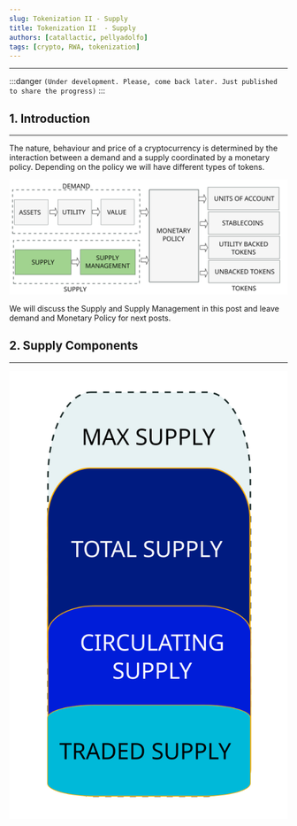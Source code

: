```yaml
---
slug: Tokenization II - Supply
title: Tokenization II  - Supply
authors: [catallactic, pellyadolfo]
tags: [crypto, RWA, tokenization]
---
```

---

:::danger
`(Under development. Please, come back later. Just published to share the progress)`
:::

## 1. Introduction
---

The nature, behaviour and price of a cryptocurrency is determined by the interaction between a demand and a supply coordinated by a monetary policy. Depending on the policy we will have different types of tokens.

![Supply Definition Monetary Policies](./tokenization_supply.svg)

We will discuss the Supply and Supply Management in this post and leave demand and Monetary Policy for next posts.

<!-- truncate -->

## 2. Supply Components
---

![Supply Components](./token_supply_components.svg)






